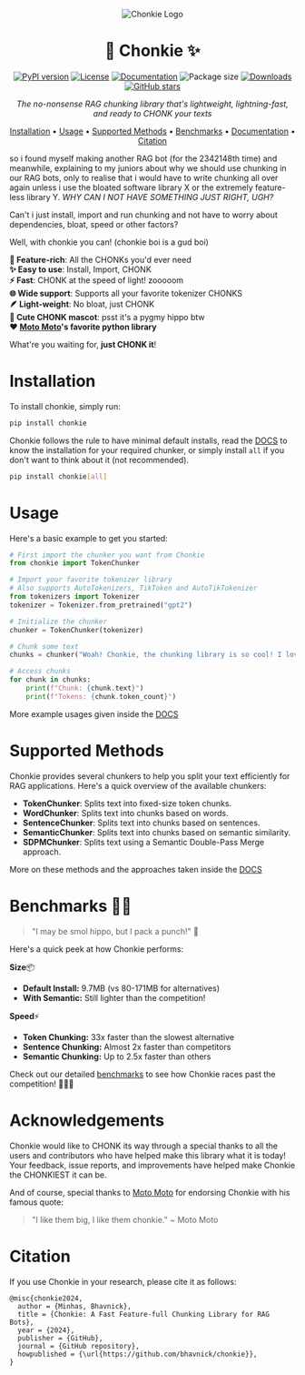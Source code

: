 <div align='center'>

![Chonkie Logo](/assets/chonkie_logo_br_transparent_bg.png)

# 🦛 Chonkie ✨

[![PyPI version](https://img.shields.io/pypi/v/chonkie.svg)](https://pypi.org/project/chonkie/)
[![License](https://img.shields.io/github/license/bhavnicksm/chonkie.svg)](https://github.com/bhavnicksm/chonkie/blob/main/LICENSE)
[![Documentation](https://img.shields.io/badge/docs-chonkie.ai-blue.svg)](https://docs.chonkie.ai)
![Package size](https://img.shields.io/badge/size-9.7MB-blue)
[![Downloads](https://static.pepy.tech/badge/chonkie)](https://pepy.tech/project/chonkie)
[![GitHub stars](https://img.shields.io/github/stars/bhavnicksm/chonkie.svg)](https://github.com/bhavnicksm/chonkie/stargazers)

_The no-nonsense RAG chunking library that's lightweight, lightning-fast, and ready to CHONK your texts_

[Installation](#installation) •
[Usage](#usage) •
[Supported Methods](#supported-methods) •
[Benchmarks](#benchmarks-️) •
[Documentation](https://docs.chonkie.ai) •
[Citation](#citation)

</div>

so i found myself making another RAG bot (for the 2342148th time) and meanwhile, explaining to my juniors about why we should use chunking in our RAG bots, only to realise that i would have to write chunking all over again unless i use the bloated software library X or the extremely feature-less library Y. _WHY CAN I NOT HAVE SOMETHING JUST RIGHT, UGH?_

Can't i just install, import and run chunking and not have to worry about dependencies, bloat, speed or other factors?

Well, with chonkie you can! (chonkie boi is a gud boi)

**🚀 Feature-rich**: All the CHONKs you'd ever need </br>
**✨ Easy to use**: Install, Import, CHONK </br>
**⚡ Fast**: CHONK at the speed of light! zooooom </br>
**🌐 Wide support**: Supports all your favorite tokenizer CHONKS </br>
**🪶 Light-weight**: No bloat, just CHONK </br>
**🦛 Cute CHONK mascot**: psst it's a pygmy hippo btw </br>
**❤️ [Moto Moto](#acknowledgements)'s favorite python library** </br>

What're you waiting for, **just CHONK it**!

# Installation

To install chonkie, simply run:

```bash
pip install chonkie
```

Chonkie follows the rule to have minimal default installs, read the [DOCS](https://docs.chonkie.ai) to know the installation for your required chunker, or simply install `all` if you don't want to think about it (not recommended).

```bash
pip install chonkie[all]
```

# Usage

Here's a basic example to get you started:

```python
# First import the chunker you want from Chonkie 
from chonkie import TokenChunker

# Import your favorite tokenizer library
# Also supports AutoTokenizers, TikToken and AutoTikTokenizer
from tokenizers import Tokenizer 
tokenizer = Tokenizer.from_pretrained("gpt2")

# Initialize the chunker
chunker = TokenChunker(tokenizer)

# Chunk some text
chunks = chunker("Woah! Chonkie, the chunking library is so cool! I love the tiny hippo hehe.")

# Access chunks
for chunk in chunks:
    print(f"Chunk: {chunk.text}")
    print(f"Tokens: {chunk.token_count}")
```

More example usages given inside the [DOCS](https://docs.chonkie.ai)

# Supported Methods

Chonkie provides several chunkers to help you split your text efficiently for RAG applications. Here's a quick overview of the available chunkers:

- **TokenChunker**: Splits text into fixed-size token chunks.
- **WordChunker**: Splits text into chunks based on words.
- **SentenceChunker**: Splits text into chunks based on sentences.
- **SemanticChunker**: Splits text into chunks based on semantic similarity.
- **SDPMChunker**: Splits text using a Semantic Double-Pass Merge approach.

More on these methods and the approaches taken inside the [DOCS](https://docs.chonkie.ai)

# Benchmarks 🏃‍♂️

> "I may be smol hippo, but I pack a punch!" 🦛

Here's a quick peek at how Chonkie performs:

**Size**📦

- **Default Install:** 9.7MB (vs 80-171MB for alternatives)
- **With Semantic:** Still lighter than the competition!

**Speed**⚡

- **Token Chunking:** 33x faster than the slowest alternative
- **Sentence Chunking:** Almost 2x faster than competitors
- **Semantic Chunking:** Up to 2.5x faster than others

Check out our detailed [benchmarks](https://docs.chonkie.ai/benchmarks) to see how Chonkie races past the competition! 🏃‍♂️💨

# Acknowledgements

Chonkie would like to CHONK its way through a special thanks to all the users and contributors who have helped make this library what it is today! Your feedback, issue reports, and improvements have helped make Chonkie the CHONKIEST it can be.

And of course, special thanks to [Moto Moto](https://www.youtube.com/watch?v=I0zZC4wtqDQ&t=5s) for endorsing Chonkie with his famous quote:
> "I like them big, I like them chonkie."
>                                         ~ Moto Moto


# Citation

If you use Chonkie in your research, please cite it as follows:

```
@misc{chonkie2024,
  author = {Minhas, Bhavnick},
  title = {Chonkie: A Fast Feature-full Chunking Library for RAG Bots},
  year = {2024},
  publisher = {GitHub},
  journal = {GitHub repository},
  howpublished = {\url{https://github.com/bhavnick/chonkie}},
}
```
